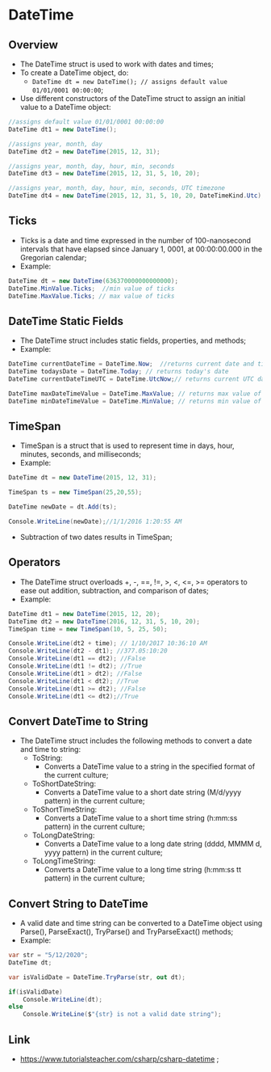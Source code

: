 # DateTime

## Overview

- The DateTime struct is used to work with dates and times;
- To create a DateTime object, do:
  - `DateTime dt = new DateTime(); // assigns default value 01/01/0001 00:00:00`;
- Use different constructors of the DateTime struct to assign an initial value to a DateTime object:

```c#
//assigns default value 01/01/0001 00:00:00
DateTime dt1 = new DateTime();

//assigns year, month, day
DateTime dt2 = new DateTime(2015, 12, 31);

//assigns year, month, day, hour, min, seconds
DateTime dt3 = new DateTime(2015, 12, 31, 5, 10, 20);

//assigns year, month, day, hour, min, seconds, UTC timezone
DateTime dt4 = new DateTime(2015, 12, 31, 5, 10, 20, DateTimeKind.Utc);
```

## Ticks

- Ticks is a date and time expressed in the number of 100-nanosecond intervals that have elapsed since January 1, 0001, at 00:00:00.000 in the Gregorian calendar;
- Example:

```c#
DateTime dt = new DateTime(636370000000000000);
DateTime.MinValue.Ticks;  //min value of ticks
DateTime.MaxValue.Ticks; // max value of ticks
```

## DateTime Static Fields

- The DateTime struct includes static fields, properties, and methods;
- Example:

```c#
DateTime currentDateTime = DateTime.Now;  //returns current date and time
DateTime todaysDate = DateTime.Today; // returns today's date
DateTime currentDateTimeUTC = DateTime.UtcNow;// returns current UTC date and time

DateTime maxDateTimeValue = DateTime.MaxValue; // returns max value of DateTime
DateTime minDateTimeValue = DateTime.MinValue; // returns min value of DateTime
```

## TimeSpan

- TimeSpan is a struct that is used to represent time in days, hour, minutes, seconds, and milliseconds;
- Example:

```c#
DateTime dt = new DateTime(2015, 12, 31);

TimeSpan ts = new TimeSpan(25,20,55);

DateTime newDate = dt.Add(ts);

Console.WriteLine(newDate);//1/1/2016 1:20:55 AM
```

- Subtraction of two dates results in TimeSpan;

## Operators

- The DateTime struct overloads +, -, ==, !=, >, <, <=, >= operators to ease out addition, subtraction, and comparison of dates;
- Example:

```c#
DateTime dt1 = new DateTime(2015, 12, 20);
DateTime dt2 = new DateTime(2016, 12, 31, 5, 10, 20);
TimeSpan time = new TimeSpan(10, 5, 25, 50);

Console.WriteLine(dt2 + time); // 1/10/2017 10:36:10 AM
Console.WriteLine(dt2 - dt1); //377.05:10:20
Console.WriteLine(dt1 == dt2); //False
Console.WriteLine(dt1 != dt2); //True
Console.WriteLine(dt1 > dt2); //False
Console.WriteLine(dt1 < dt2); //True
Console.WriteLine(dt1 >= dt2); //False
Console.WriteLine(dt1 <= dt2);//True
```

## Convert DateTime to String

- The DateTime struct includes the following methods to convert a date and time to string:
  - ToString:
    - Converts a DateTime value to a string in the specified format of the current culture;
  - ToShortDateString:
    - Converts a DateTime value to a short date string (M/d/yyyy pattern) in the current culture;
  - ToShortTimeString:
    - Converts a DateTime value to a short time string (h:mm:ss pattern) in the current culture;
  - ToLongDateString:
    - Converts a DateTime value to a long date string (dddd, MMMM d, yyyy pattern) in the current culture;
  - ToLongTimeString:
    - Converts a DateTime value to a long time string (h:mm:ss tt pattern) in the current culture;

## Convert String to DateTime

- A valid date and time string can be converted to a DateTime object using Parse(), ParseExact(), TryParse() and TryParseExact() methods;
- Example:

```c#
var str = "5/12/2020";
DateTime dt;

var isValidDate = DateTime.TryParse(str, out dt);

if(isValidDate)
    Console.WriteLine(dt);
else
    Console.WriteLine($"{str} is not a valid date string");
```

## Link

- <https://www.tutorialsteacher.com/csharp/csharp-datetime> ;
